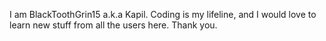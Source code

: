 I am BlackToothGrin15 a.k.a Kapil. 
Coding is my lifeline, and I would love to learn new stuff from all the users here.
Thank you.
